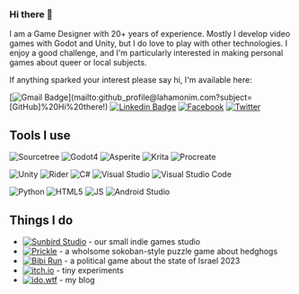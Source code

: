 ### Hi there 👋

<!--
## Hi there 👋
-->

I am a Game Designer with 20+ years of experience. 
Mostly I develop video games with Godot and Unity, but I do love to play with other technologies.
I enjoy a good challenge, and I'm particularly interested in making personal games about queer or local subjects.


If anything sparked your interest please say hi, I'm available here:

[![Gmail Badge](https://img.shields.io/badge/-contact@lahamonim.com-c14438?style=flat-square&logo=Gmail&logoColor=white&link=mailto:github_profile@lahamonim.com?subject=[GitHub]%20Hi%20there!)](mailto:github_profile@lahamonim.com?subject=[GitHub]%20Hi%20there!) 
[![Linkedin Badge](https://img.shields.io/badge/-Ido%20Adler-0077B5?style=flat-square&logo=Linkedin&logoColor=white&link=https://www.linkedin.com/in/idoadler/)](https://www.linkedin.com/in/idoadler/)
[![Facebook](https://img.shields.io/badge/-Ido%20Adler-1877F2?style=flat-square&logo=facebook&logoColor=white&link=https://www.facebook.com/idoadler/)](https://www.facebook.com/idoadler/)
[![Twitter](https://img.shields.io/badge/-idowtf-1DA1F2?style=flat-square&logo=x&logoColor=white&link=https://twitter.com/idowtf)](https://twitter.com/idowtf)

## Tools I use
 ![Sourcetree](https://img.shields.io/badge/Sourcetree-0052CC?logo=Sourcetree&logoColor=white)
 ![Godot4](https://img.shields.io/badge/Godot-v4.5-%23478cbf?logo=godot-engine&logoColor=white)
 ![Asperite](https://img.shields.io/badge/Aseprite-white?logo=Aseprite&logoColor=#7D929)
 ![Krita](https://img.shields.io/badge/Krita-3BABFF?logo=krita&logoColor=white)
 ![Procreate](https://img.shields.io/badge/Procreate-232323?logo=Apple&logoColor=#c24ad7)

 ![Unity](https://img.shields.io/badge/Unity-100000?logo=unity&logoColor=white)
 ![Rider](https://img.shields.io/badge/Rider-000000?logo=Rider&logoColor=white)
 ![C#](https://img.shields.io/badge/-C%23-white?color=5C2D91&logo=csharp&logoColor=white) 
 ![Visual Studio](https://img.shields.io/badge/Visual_Studio-5C2D91?logo=visual%20studio&logoColor=white)
 ![Visual Studio Code](https://img.shields.io/badge/Visual%20Studio%20Code-0078d7.svg?logo=visual-studio-code&logoColor=white)

 ![Python](https://img.shields.io/badge/Python-3776AB?logo=python&logoColor=white)
 ![HTML5](https://img.shields.io/badge/HTML5-E34F26?logo=html5&logoColor=white)
 ![JS](https://img.shields.io/badge/JavaScript-F7DF1E?logo=javascript&logoColor=black)
 ![Android Studio](https://img.shields.io/badge/Android%20Studio-3DDC84.svg?logo=android-studio&logoColor=white)

## Things I do
- [![Sunbird Studio](https://img.shields.io/badge/Sunbird_Studio-purple)](https://sunbirdstudio.itch.io/) - our small indie games studio
- [![Prickle](https://img.shields.io/badge/Prickle🦔-white)](https://prickle.ido.wtf?utm_source=github) - a wholsome sokoban-style puzzle game about hedghogs
- [![Bibi Run](https://img.shields.io/badge/Bibi_Run-blue)](https://bibirun.ido.wtf/) - a political game about the state of Israel 2023
- [![itch.io](https://img.shields.io/badge/itch.io-FA5C5C?logo=itchdotio&logoColor=white&link=https://idoadler.itch.io)](https://idoadler.itch.io) - tiny experiments
- [![ido.wtf](https://img.shields.io/badge/ido.wtf-21759B?logo=wordpress&logoColor=white&link=https://ido.wtf/)](https://ido.wtf/) - my blog


